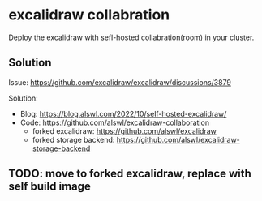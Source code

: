 # excalidraw collabration

Deploy the excalidraw with sefl-hosted collabration(room) in your cluster.

## Solution

Issue: <https://github.com/excalidraw/excalidraw/discussions/3879>

Solution:

- Blog: <https://blog.alswl.com/2022/10/self-hosted-excalidraw/>
- Code: <https://github.com/alswl/excalidraw-collaboration>
  - forked excalidraw: <https://github.com/alswl/excalidraw>
  - forked storage backend: <https://github.com/alswl/excalidraw-storage-backend>

## TODO: move to forked excalidraw, replace with self build image